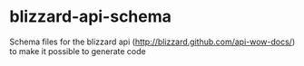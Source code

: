 blizzard-api-schema
===================

Schema files for the blizzard api (http://blizzard.github.com/api-wow-docs/) to make it possible to generate code
